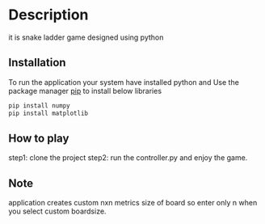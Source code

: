 # Description

it is snake ladder game designed using python

## Installation

To run the application your system have installed python and Use the package manager [pip](https://pip.pypa.io/en/stable/) to install below libraries

```bash
pip install numpy
pip install matplotlib
```


## How to play
step1: clone the project
step2: run the controller.py and enjoy the game.

## Note
application creates custom nxn metrics size of board so enter only n when you select custom boardsize. 
